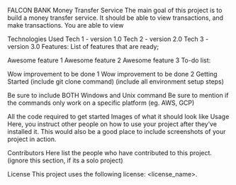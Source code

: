 FALCON BANK
Money Transfer Service
The main goal of this project is to build a money transfer service. It should be able to view transactions, and make transactions. You are able to view 

Technologies Used
Tech 1 - version 1.0
Tech 2 - version 2.0
Tech 3 - version 3.0
Features:
List of features that are ready;

Awesome feature 1
Awesome feature 2
Awesome feature 3
To-do list:

Wow improvement to be done 1
Wow improvement to be done 2
Getting Started
(include git clone command) (include all environment setup steps)

Be sure to include BOTH Windows and Unix command
Be sure to mention if the commands only work on a specific platform (eg. AWS, GCP)

All the code required to get started
Images of what it should look like
Usage
Here, you instruct other people on how to use your project after they’ve installed it. This would also be a good place to include screenshots of your project in action.

Contributors
Here list the people who have contributed to this project. (ignore this section, if its a solo project)

License
This project uses the following license: <license_name>.
